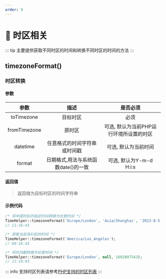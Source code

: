 ```yaml
---
order: 9
---
```


# 🍎 时区相关

::: tip
主要提供获取不同时区的时间和转换不同时区的时间的方法
:::

## timezoneFormat()

### 时区转换

#### 参数

|      参数      |          描述           |          是否必须          |
|:------------:|:---------------------:|:----------------------:|
|  toTimezone  |         目标时区          |           必须           |
| fromTimezone |          原时区          | 可选, 默认为当前PHP运行环境所设置的时区 |
|   datetime   |    任意格式的时间字符串或时间戳     |      可选, 默认为当前时间       |
|    format    | 日期格式,用法与系统函数date()的一致 |   可选, 默认为Y-m-d H:i:s   |

#### 返回值

> 返回值为目标时区的时间字符串

#### 示例代码

```php
/* 将中国时区的指定时间转换为伦敦时间 */
TimeHelper::timezoneFormat('Europe/London', 'Asia/Shanghai', '2023-8-5 19:16:43', 'H:i:s');
// 11:16:43

/* 获取当前洛杉矶的时间 */
TimeHelper::timezoneFormat('America/Los_Angeles');
// 04:16:43

/* 将时间戳转换为伦敦时间 */
TimeHelper::timezoneFormat('Europe/London', null, 1692097543);
// 11:19:03
```

::: info
支持时区列表请参考[PHP支持的时区列表](https://www.php.net/manual/zh/timezones.php)
:::